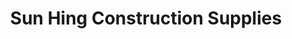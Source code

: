 ---
title: "Sun Hing Construction Supplies"
url: /alaminos/sun-hing-construction-supplies/
shop: Baustoffe
---